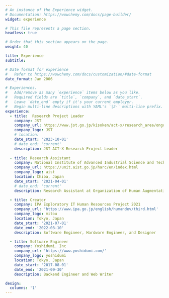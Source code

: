 ```yaml
---
# An instance of the Experience widget.
# Documentation: https://wowchemy.com/docs/page-builder/
widget: experience

# This file represents a page section.
headless: true

# Order that this section appears on the page.
weight: 40

title: Experience
subtitle:

# Date format for experience
#   Refer to https://wowchemy.com/docs/customization/#date-format
date_format: Jan 2006

# Experiences.
#   Add/remove as many `experience` items below as you like.
#   Required fields are `title`, `company`, and `date_start`.
#   Leave `date_end` empty if it's your current employer.
#   Begin multi-line descriptions with YAML's `|2-` multi-line prefix.
experience:
  - title:  Research Project Leader
    company: JST
    company_url: https://www.jst.go.jp/kisoken/act-x/research_area/ongoing/bunya2021-1.html
    company_logo: JST
    # location: 
    date_start: '2023-10-01'
    # date_end: 'current'
    description: JST ACT-X Research Project Leader
    
  - title: Research Assistant
    company: National Institute of Advanced Industrial Science and Technology
    company_url: https://unit.aist.go.jp/harc/en/index.html
    company_logo: aist
    location: Chiba, Japan
    date_start: '2021-04-01'
    # date_end: 'current'
    description: Research Assistant at Organization of Human Augmentation Research Center

  - title: Creator
    company: IPA Exploratory IT Human Resources Project 2021
    company_url: 'https://www.ipa.go.jp/english/humandev/third.html'
    company_logo: mitou
    location: Tokyo, Japan
    date_start: '2021-07-01'
    date_end: '2022-03-10'
    description: Software Engineer, Hardware Engineer, and Designer

  - title: Software Engineer
    company: Yoshidumi. Inc
    company_url: 'https://www.yoshidumi.com/'
    company_logo: yoshidumi
    location: Tokyo, Japan
    date_start: '2017-08-01'
    date_end: '2021-09-30'
    description: Backend Engineer and Web Writer

design:
  columns: '1'
---
```


